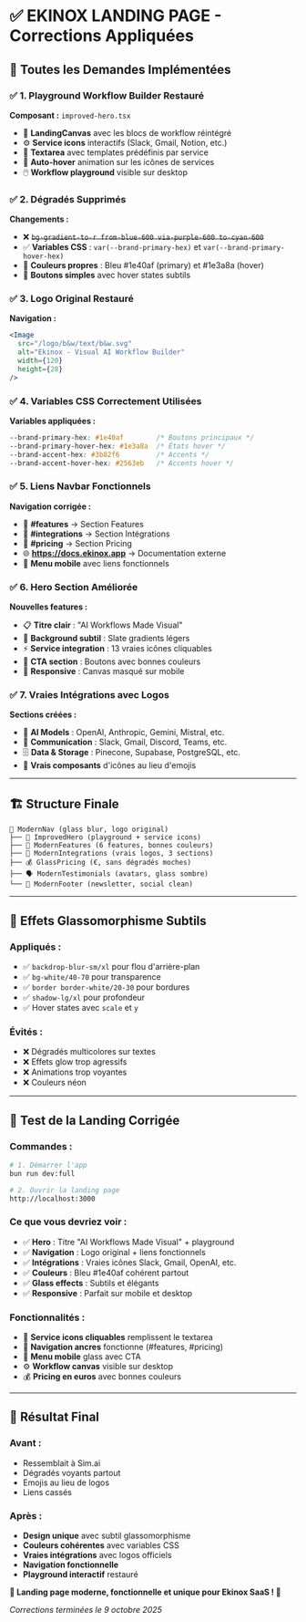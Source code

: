 # ✅ EKINOX LANDING PAGE - Corrections Appliquées

## 🎯 **Toutes les Demandes Implémentées**

### ✅ **1. Playground Workflow Builder Restauré**
**Composant :** `improved-hero.tsx`
- 🎨 **LandingCanvas** avec les blocs de workflow réintégré
- ⚙️ **Service icons** interactifs (Slack, Gmail, Notion, etc.)
- 📝 **Textarea** avec templates prédéfinis par service
- 🎯 **Auto-hover** animation sur les icônes de services
- 🖱️ **Workflow playground** visible sur desktop

### ✅ **2. Dégradés Supprimés**
**Changements :**
- ❌ ~~`bg-gradient-to-r from-blue-600 via-purple-600 to-cyan-600`~~
- ✅ **Variables CSS** : `var(--brand-primary-hex)` et `var(--brand-primary-hover-hex)`
- 🎨 **Couleurs propres** : Bleu #1e40af (primary) et #1e3a8a (hover)
- 🔘 **Boutons simples** avec hover states subtils

### ✅ **3. Logo Original Restauré**
**Navigation :**
```jsx
<Image
  src="/logo/b&w/text/b&w.svg"
  alt="Ekinox - Visual AI Workflow Builder"
  width={120}
  height={28}
/>
```

### ✅ **4. Variables CSS Correctement Utilisées**
**Variables appliquées :**
```css
--brand-primary-hex: #1e40af        /* Boutons principaux */
--brand-primary-hover-hex: #1e3a8a  /* États hover */
--brand-accent-hex: #3b82f6         /* Accents */
--brand-accent-hover-hex: #2563eb   /* Accents hover */
```

### ✅ **5. Liens Navbar Fonctionnels**
**Navigation corrigée :**
- 🔗 **#features** → Section Features
- 🔗 **#integrations** → Section Intégrations
- 🔗 **#pricing** → Section Pricing
- 🌐 **https://docs.ekinox.app** → Documentation externe
- 📱 **Menu mobile** avec liens fonctionnels

### ✅ **6. Hero Section Améliorée**
**Nouvelles features :**
- 📋 **Titre clair** : "AI Workflows Made Visual"
- 🎨 **Background subtil** : Slate gradients légers
- ⚡ **Service integration** : 13 vraies icônes cliquables
- 🎯 **CTA section** : Boutons avec bonnes couleurs
- 📱 **Responsive** : Canvas masqué sur mobile

### ✅ **7. Vraies Intégrations avec Logos**
**Sections créées :**
- 🤖 **AI Models** : OpenAI, Anthropic, Gemini, Mistral, etc.
- 💬 **Communication** : Slack, Gmail, Discord, Teams, etc.
- 🗄️ **Data & Storage** : Pinecone, Supabase, PostgreSQL, etc.
- 🎨 **Vrais composants** d'icônes au lieu d'emojis

---

## 🏗️ **Structure Finale**

```
🧭 ModernNav (glass blur, logo original)
├── 🎯 ImprovedHero (playground + service icons)
├── 🔧 ModernFeatures (6 features, bonnes couleurs)
├── 🔗 ModernIntegrations (vrais logos, 3 sections)
├── 💰 GlassPricing (€, sans dégradés moches)
├── 🗣️ ModernTestimonials (avatars, glass sombre)
└── 🦶 ModernFooter (newsletter, social clean)
```

---

## 🎨 **Effets Glassomorphisme Subtils**

### **Appliqués :**
- ✅ `backdrop-blur-sm/xl` pour flou d'arrière-plan
- ✅ `bg-white/40-70` pour transparence
- ✅ `border border-white/20-30` pour bordures
- ✅ `shadow-lg/xl` pour profondeur
- ✅ Hover states avec `scale` et `y`

### **Évités :**
- ❌ Dégradés multicolores sur textes
- ❌ Effets glow trop agressifs
- ❌ Animations trop voyantes
- ❌ Couleurs néon

---

## 🚀 **Test de la Landing Corrigée**

### **Commandes :**
```bash
# 1. Démarrer l'app
bun run dev:full

# 2. Ouvrir la landing page
http://localhost:3000
```

### **Ce que vous devriez voir :**
- ✅ **Hero** : Titre "AI Workflows Made Visual" + playground
- ✅ **Navigation** : Logo original + liens fonctionnels
- ✅ **Intégrations** : Vraies icônes Slack, Gmail, OpenAI, etc.
- ✅ **Couleurs** : Bleu #1e40af cohérent partout
- ✅ **Glass effects** : Subtils et élégants
- ✅ **Responsive** : Parfait sur mobile et desktop

### **Fonctionnalités :**
- 🎯 **Service icons cliquables** remplissent le textarea
- 🔗 **Navigation ancres** fonctionne (#features, #pricing)
- 📱 **Menu mobile** glass avec CTA
- ⚙️ **Workflow canvas** visible sur desktop
- 💰 **Pricing en euros** avec bonnes couleurs

---

## 🎉 **Résultat Final**

### **Avant :**
- Ressemblait à Sim.ai
- Dégradés voyants partout
- Emojis au lieu de logos
- Liens cassés

### **Après :**
- **Design unique** avec subtil glassomorphisme
- **Couleurs cohérentes** avec variables CSS
- **Vraies intégrations** avec logos officiels
- **Navigation fonctionnelle**
- **Playground interactif** restauré

**🎯 Landing page moderne, fonctionnelle et unique pour Ekinox SaaS ! 🚀**

*Corrections terminées le 9 octobre 2025*
